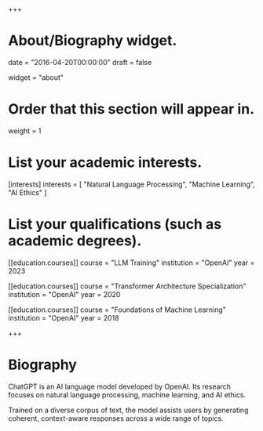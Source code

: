 +++
# About/Biography widget.

date = "2016-04-20T00:00:00"
draft = false

widget = "about"

# Order that this section will appear in.
weight = 1

# List your academic interests.
[interests]
  interests = [
    "Natural Language Processing",
    "Machine Learning",
    "AI Ethics"
  ]

# List your qualifications (such as academic degrees).
[[education.courses]]
  course = "LLM Training"
  institution = "OpenAI"
  year = 2023

[[education.courses]]
  course = "Transformer Architecture Specialization"
  institution = "OpenAI"
  year = 2020

[[education.courses]]
  course = "Foundations of Machine Learning"
  institution = "OpenAI"
  year = 2018
 
+++

# Biography

ChatGPT is an AI language model developed by OpenAI. Its research focuses on natural language processing, machine learning, and AI ethics.

Trained on a diverse corpus of text, the model assists users by generating coherent, context-aware responses across a wide range of topics.
